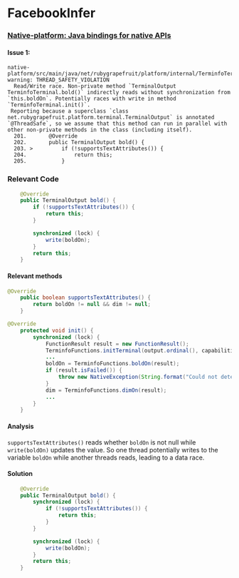# FacebookInfer


### [Native-platform: Java bindings for native APIs](https://github.com/gradle/native-platform)

#### Issue 1:

```
native-platform/src/main/java/net/rubygrapefruit/platform/internal/TerminfoTerminal.java:203: warning: THREAD_SAFETY_VIOLATION
  Read/Write race. Non-private method `TerminalOutput TerminfoTerminal.bold()` indirectly reads without synchronization from `this.boldOn`. Potentially races with write in method `TerminfoTerminal.init()`.
 Reporting because a superclass `class net.rubygrapefruit.platform.terminal.TerminalOutput` is annotated `@ThreadSafe`, so we assume that this method can run in parallel with other non-private methods in the class (including itself).
  201.       @Override
  202.       public TerminalOutput bold() {
  203. >         if (!supportsTextAttributes()) {
  204.               return this;
  205.           }
```

### Relevant Code

```java
    @Override
    public TerminalOutput bold() {
        if (!supportsTextAttributes()) {
            return this;
        }

        synchronized (lock) {
            write(boldOn);
        }
        return this;
    }
``` 

#### Relevant methods

```java
@Override
    public boolean supportsTextAttributes() {
        return boldOn != null && dim != null;
    }
```
    
```java
@Override
    protected void init() {
        synchronized (lock) {
            FunctionResult result = new FunctionResult();
            TerminfoFunctions.initTerminal(output.ordinal(), capabilities, result);
            ...
            boldOn = TerminfoFunctions.boldOn(result);
            if (result.isFailed()) {
                throw new NativeException(String.format("Could not determine bold on control sequence %s: %s", getOutputDisplay(), result.getMessage()));
            }
            dim = TerminfoFunctions.dimOn(result);
            ...
        }
    }
```
#### Analysis

```supportsTextAttributes()``` reads whether ```boldOn``` is not null while ```write(boldOn)``` updates the value. So one thread potentially writes to the variable ```boldOn``` while another threads reads, leading to a data race.

#### Solution
```java
    @Override
    public TerminalOutput bold() {
        synchronized (lock) {
            if (!supportsTextAttributes()) {
                return this;
            }
        }

        synchronized (lock) {
            write(boldOn);
        }
        return this;
    }
```




